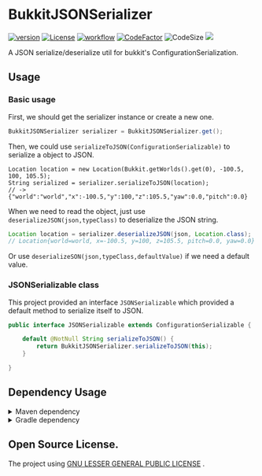 # BukkitJSONSerializer

[![version](https://img.shields.io/github/v/release/CarmJos/BukkitJSONSerializer)](https://github.com/CarmJos/BukkitJSONSerializer/releases)
[![License](https://img.shields.io/github/license/CarmJos/BukkitJSONSerializer)](https://www.gnu.org/licenses/lgpl-3.0.html)
[![workflow](https://github.com/CarmJos/BukkitJSONSerializer/actions/workflows/maven.yml/badge.svg?branch=master)](https://github.com/CarmJos/BukkitJSONSerializer/actions/workflows/maven.yml)
[![CodeFactor](https://www.codefactor.io/repository/github/carmjos/BukkitJSONSerializer/badge)](https://www.codefactor.io/repository/github/carmjos/BukkitJSONSerializer)
![CodeSize](https://img.shields.io/github/languages/code-size/CarmJos/BukkitJSONSerializer)
![](https://visitor-badge.glitch.me/badge?page_id=BukkitJSONSerializer.readme)

A JSON serialize/deserialize util for bukkit's ConfigurationSerialization.

## Usage

### Basic usage

First, we should get the serializer instance or create a new one.

```java
BukkitJSONSerializer serializer = BukkitJSONSerializer.get();
```

Then, we could use `serializeToJSON(ConfigurationSerializable)` to serialize a object to JSON.

```jave
Location location = new Location(Bukkit.getWorlds().get(0), -100.5, 100, 105.5);
String serialized = serializer.serializeToJSON(location);
// -> {"world":"world","x":-100.5,"y":100,"z":105.5,"yaw":0.0,"pitch":0.0}
```

When we need to read the object, just use `deserializeJSON(json,typeClass)` to deserialize the JSON
string.

```java
Location location = serializer.deserializeJSON(json, Location.class);
// Location{world=world, x=-100.5, y=100, z=105.5, pitch=0.0, yaw=0.0}
```

Or use `deserializeSON(json,typeClass,defaultValue)` if we need a default value.

### JSONSerializable class

This project provided an interface `JSONSerializable` which provided a default method to serialize itself to JSON.

```java
public interface JSONSerializable extends ConfigurationSerializable {

    default @NotNull String serializeToJSON() {
        return BukkitJSONSerializer.serializeToJSON(this);
    }

}
```

## Dependency Usage

<details>
<summary>Maven dependency</summary>

```xml

<project>
    <repositories>

        <repository>
            <!--Using central repository-->
            <id>maven</id>
            <name>Maven Central</name>
            <url>https://repo1.maven.org/maven2</url>
        </repository>

        <repository>
            <!--Using github repository-->
            <id>BukkitJSONSerializer</id>
            <url>https://raw.githubusercontent.com/CarmJos/BukkitJSONSerializer/repo/</url>
        </repository>

    </repositories>

    <dependencies>

        <dependency>
            <groupId>cc.carm.lib</groupId>
            <artifactId>bukkitjsonserializer</artifactId>
            <version>[LATEST RELEASE]</version>
            <scope>compile</scope>
        </dependency>

    </dependencies>

</project>
```

</details>

<details>
<summary>Gradle dependency</summary>

```groovy
repositories {

    mavenCentral() // Using central repository.

    // Using github repositories.
    maven { url 'https://raw.githubusercontent.com/CarmJos/BukkitJSONSerializer/repo/' }

}

dependencies {
    api "cc.carm.lib:bukkitjsonserializer:[LATEST RELEASE]"
}
```

</details>

## Open Source License.

The project using [GNU LESSER GENERAL PUBLIC LICENSE](https://www.gnu.org/licenses/lgpl-3.0.html) .
